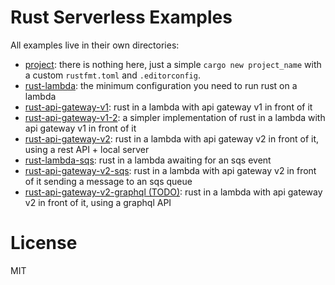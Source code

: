 # Rust Serverless Examples

All examples live in their own directories:

- [project](/project): there is nothing here, just a simple `cargo new project_name` with a custom `rustfmt.toml` and `.editorconfig`.
- [rust-lambda](/rust-lambda): the minimum configuration you need to run rust on a lambda
- [rust-api-gateway-v1](/rust-api-gateway-v1): rust in a lambda with api gateway v1 in front of it
- [rust-api-gateway-v1-2](/rust-api-gateway-v1-2): a simpler implementation of rust in a lambda with api gateway v1 in front of it
- [rust-api-gateway-v2](/rust-api-gateway-v2): rust in a lambda with api gateway v2 in front of it, using a rest API + local server
- [rust-lambda-sqs](/rust-lambda-sqs): rust in a lambda awaiting for an sqs event
- [rust-api-gateway-v2-sqs](/rust-api-gateway-v2-sqs): rust in a lambda with api gateway v2 in front of it sending a message to an sqs queue
- [rust-api-gateway-v2-graphql (TODO)](/): rust in a lambda with api gateway v2 in front of it, using a graphql API

# License

MIT
